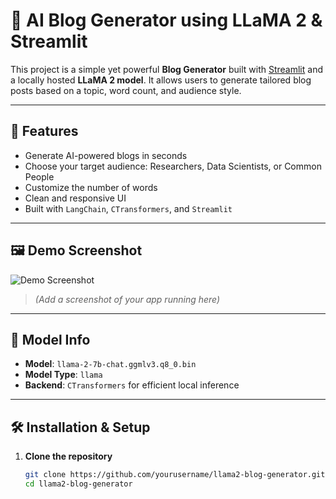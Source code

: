 # 📝 AI Blog Generator using LLaMA 2 & Streamlit

This project is a simple yet powerful **Blog Generator** built with [Streamlit](https://streamlit.io/) and a locally hosted **LLaMA 2 model**. It allows users to generate tailored blog posts based on a topic, word count, and audience style.

---

## 🚀 Features

- Generate AI-powered blogs in seconds
- Choose your target audience: Researchers, Data Scientists, or Common People
- Customize the number of words
- Clean and responsive UI
- Built with `LangChain`, `CTransformers`, and `Streamlit`

---

## 🖼️ Demo Screenshot

![Demo Screenshot](demo_screenshot.png)

> *(Add a screenshot of your app running here)*

---

## 🧠 Model Info

- **Model**: `llama-2-7b-chat.ggmlv3.q8_0.bin`
- **Model Type**: `llama`
- **Backend**: `CTransformers` for efficient local inference

---

## 🛠️ Installation & Setup

1. **Clone the repository**  
   ```bash
   git clone https://github.com/yourusername/llama2-blog-generator.git
   cd llama2-blog-generator

